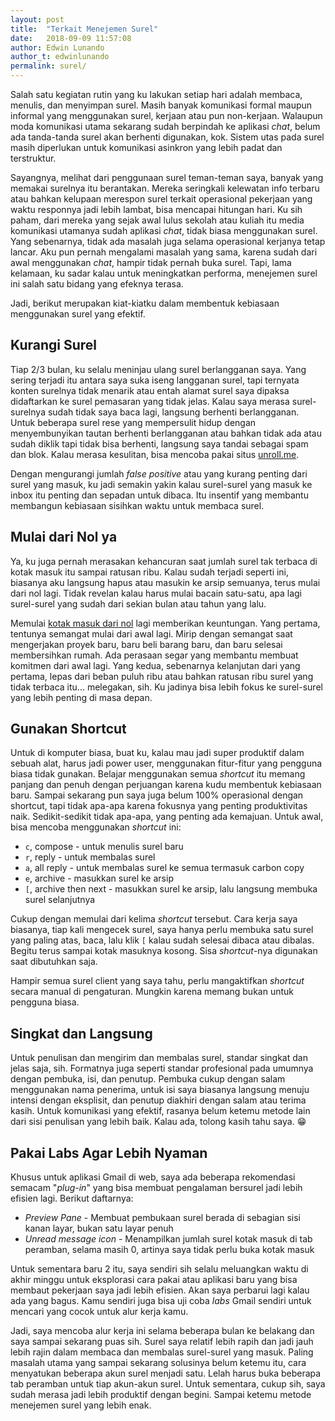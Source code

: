 ```yaml
---
layout: post
title:  "Terkait Menejemen Surel"
date:   2018-09-09 11:57:08
author: Edwin Lunando
author_t: edwinlunando
permalink: surel/
---
```


Salah satu kegiatan rutin yang ku lakukan setiap hari adalah membaca, menulis, dan menyimpan surel. Masih banyak komunikasi formal maupun informal yang menggunakan surel, kerjaan atau pun non-kerjaan. Walaupun moda komunikasi utama sekarang sudah berpindah ke aplikasi *chat*, belum ada tanda-tanda surel akan berhenti digunakan, kok. Sistem utas pada surel masih diperlukan untuk komunikasi asinkron yang lebih padat dan terstruktur.

Sayangnya, melihat dari penggunaan surel teman-teman saya, banyak yang memakai surelnya itu berantakan. Mereka seringkali kelewatan info terbaru atau bahkan kelupaan merespon surel terkait operasional pekerjaan yang waktu responnya jadi lebih lambat, bisa mencapai hitungan hari. Ku sih paham, dari mereka yang sejak awal lulus sekolah atau kuliah itu media komunikasi utamanya sudah aplikasi *chat*, tidak biasa menggunakan surel. Yang sebenarnya, tidak ada masalah juga selama operasional kerjanya tetap lancar. Aku pun pernah mengalami masalah yang sama, karena sudah dari awal menggunakan *chat*, hampir tidak pernah buka surel. Tapi, lama kelamaan, ku sadar kalau untuk meningkatkan performa, menejemen surel ini salah satu bidang yang efeknya terasa.

Jadi, berikut merupakan kiat-kiatku dalam membentuk kebiasaan menggunakan surel yang efektif.

## Kurangi Surel

Tiap 2/3 bulan, ku selalu meninjau ulang surel berlangganan saya. Yang sering terjadi itu antara saya suka iseng langganan surel, tapi ternyata konten surelnya tidak menarik atau entah alamat surel saya dipaksa didaftarkan ke surel pemasaran yang tidak jelas. Kalau saya merasa surel-surelnya sudah tidak saya baca lagi, langsung berhenti berlangganan. Untuk beberapa surel rese yang mempersulit hidup dengan menyembunyikan tautan berhenti berlangganan atau bahkan tidak ada atau sudah diklik tapi tidak bisa berhenti, langsung saya tandai sebagai spam dan blok. Kalau merasa kesulitan, bisa mencoba pakai situs [unroll.me][1].

Dengan mengurangi jumlah *false positive* atau yang kurang penting dari surel yang masuk, ku jadi semakin yakin kalau surel-surel yang masuk ke inbox itu penting dan sepadan untuk dibaca. Itu insentif yang membantu membangun kebiasaan sisihkan waktu untuk membaca surel.

## Mulai dari Nol ya

Ya, ku juga pernah merasakan kehancuran saat jumlah surel tak terbaca di kotak masuk itu sampai ratusan ribu. Kalau sudah terjadi seperti ini, biasanya aku langsung hapus atau masukin ke arsip semuanya, terus mulai dari nol lagi. Tidak revelan kalau harus mulai bacain satu-satu, apa lagi surel-surel yang sudah dari sekian bulan atau tahun yang lalu.

Memulai [kotak masuk dari nol][0] lagi memberikan keuntungan. Yang pertama, tentunya semangat mulai dari awal lagi. Mirip dengan semangat saat mengerjakan proyek baru, baru beli barang baru, dan baru selesai membersihkan rumah. Ada perasaan segar yang membantu membuat komitmen dari awal lagi. Yang kedua, sebenarnya kelanjutan dari yang pertama, lepas dari beban puluh ribu atau bahkan ratusan ribu surel yang tidak terbaca itu... melegakan, sih. Ku jadinya bisa lebih fokus ke surel-surel yang lebih penting di masa depan.

## Gunakan Shortcut

Untuk di komputer biasa, buat ku, kalau mau jadi super produktif dalam sebuah alat, harus jadi power user, menggunakan fitur-fitur yang pengguna biasa tidak gunakan. Belajar menggunakan semua *shortcut* itu memang panjang dan penuh dengan perjuangan karena kudu membentuk kebiasaan baru. Sampai sekarang pun saya juga belum 100% operasional dengan shortcut, tapi tidak apa-apa karena fokusnya yang penting produktivitas naik. Sedikit-sedikit tidak apa-apa, yang penting ada kemajuan. Untuk awal, bisa mencoba menggunakan *shortcut* ini:

- `c`, compose - untuk menulis surel baru
- `r`, reply - untuk membalas surel
- `a`, all reply - untuk membalas surel ke semua termasuk carbon copy
- `e`, archive - masukkan surel ke arsip
- `[`, archive then next - masukkan surel ke arsip, lalu langsung membuka surel selanjutnya

Cukup dengan memulai dari kelima *shortcut* tersebut. Cara kerja saya biasanya, tiap kali mengecek surel, saya hanya perlu membuka satu surel yang paling atas, baca, lalu klik `[` kalau sudah selesai dibaca atau dibalas. Begitu terus sampai kotak masuknya kosong. Sisa *shortcut*-nya digunakan saat dibutuhkan saja.

Hampir semua surel client yang saya tahu, perlu mangaktifkan *shortcut* secara manual di pengaturan. Mungkin karena memang bukan untuk pengguna biasa.

## Singkat dan Langsung

Untuk penulisan dan mengirim dan membalas surel, standar singkat dan jelas saja, sih. Formatnya juga seperti standar profesional pada umumnya dengan pembuka, isi, dan penutup. Pembuka cukup dengan salam menggunakan nama penerima, untuk isi saya biasanya langsung menuju intensi dengan eksplisit, dan penutup diakhiri dengan salam atau terima kasih. Untuk komunikasi yang efektif, rasanya belum ketemu metode lain dari sisi penulisan yang lebih baik. Kalau ada, tolong kasih tahu saya. 😁

## Pakai Labs Agar Lebih Nyaman

Khusus untuk aplikasi Gmail di web, saya ada beberapa rekomendasi semacam "*plug-in*" yang bisa membuat pengalaman bersurel jadi lebih efisien lagi. Berikut daftarnya:

- *Preview Pane* - Membuat pembukaan surel berada di sebagian sisi kanan layar, bukan satu layar penuh
- *Unread message icon* - Menampilkan jumlah surel kotak masuk di tab peramban, selama masih 0, artinya saya tidak perlu buka kotak masuk

Untuk sementara baru 2 itu, saya sendiri sih selalu meluangkan waktu di akhir minggu untuk eksplorasi cara pakai atau aplikasi baru yang bisa membaut pekerjaan saya jadi lebih efisien. Akan saya perbarui lagi kalau ada yang bagus. Kamu sendiri juga bisa uji coba *labs* Gmail sendiri untuk mencari yang cocok untuk alur kerja kamu.

Jadi, saya mencoba alur kerja ini selama beberapa bulan ke belakang dan saya sampai sekarang puas sih. Surel saya relatif lebih rapih dan jadi jauh lebih rajin dalam membaca dan membalas surel-surel yang masuk. Paling masalah utama yang sampai sekarang solusinya belum ketemu itu, cara menyatukan beberapa akun surel menjadi satu. Lelah harus buka beberapa tab peramban untuk tiap akun-akun surel. Untuk sementara, cukup sih, saya sudah merasa jadi lebih produktif dengan begini. Sampai ketemu metode menejemen surel yang lebih enak.

[0]:    https://www.fastcompany.com/40507663/the-7-step-guide-to-achieving-inbox-zero-and-staying-there-in-2018
[1]:    https://unroll.me/
